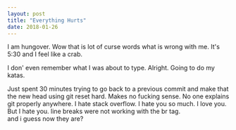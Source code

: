 ```yaml
---
layout: post
title: "Everything Hurts"
date: 2018-01-26
---
```


I am hungover. Wow that is lot of curse words what is wrong with me. It's 5:30 and I feel like a crab. 

I don' even remember what I was about to type. Alright. Going to do my katas.



Just spent 30 minutes trying to go back to a previous commit and make that the new head using git reset hard. Makes no fucking sense. No one explains git properly anywhere. I hate stack overflow. I hate you so much. I love you. But I hate you. line breaks were not working with the br tag. <br> and i guess now they are?